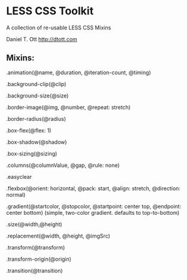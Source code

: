 
LESS CSS Toolkit
===

A collection of re-usable LESS CSS Mixins

Daniel T. Ott
http://dtott.com


Mixins:
------------

.animation(@name, @duration, @iteration-count, @timing)

.background-clip(@clip)

.background-size(@size)

.border-image(@img, @number, @repeat: stretch)

.border-radius(@radius)

.box-flex(@flex: 1)

.box-shadow(@shadow)

.box-sizing(@sizing)

.columns(@columnValue, @gap, @rule: none)

.easyclear

.flexbox(@orient: horizontal, @pack: start, @align: stretch, @direction: normal)

.gradient(@startcolor, @stopcolor, @startpoint: center top, @endpoint: center bottom)
(simple, two-color gradient. defaults to top-to-bottom)

.size(@width,@height)

.replacement(@width, @height, @imgSrc)

.transform(@transform)

.transform-origin(@origin)

.transition(@transition)